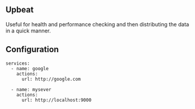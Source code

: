Upbeat
-------

Useful for health and performance checking and then distributing the data in a quick manner. 

Configuration
-------------

    services:
      - name: google
        actions:
          url: http://google.com
    
      - name: mysever
        actions:
          url: http://localhost:9000


